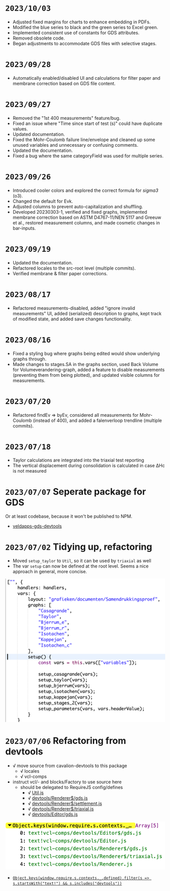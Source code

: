 

# `2023/10/03`

- Adjusted fixed margins for charts to enhance embedding in PDFs.
- Modified the blue series to black and the green series to Excel green.
- Implemented consistent use of constants for GDS attributes.
- Removed obsolete code.
- Began adjustments to accommodate GDS files with selective stages.

# `2023/09/28`

- Automatically enabled/disabled UI and calculations for filter paper and membrane correction based on GDS file content.

# `2023/09/27`

- Removed the "1st 400 measurements" feature/bug.
- Fixed an issue where "Time since start of test (s)" could have duplicate values.
- Updated documentation.
- Fixed the Mohr-Coulomb failure line/envelope and cleaned up some unused variables and unnecessary or confusing comments.
- Updated the documentation.
- Fixed a bug where the same categoryField was used for multiple series.

# `2023/09/26`

- Introduced cooler colors and explored the correct formula for _sigma3_ (o3).
- Changed the default for Evk.
- Adjusted columns to prevent auto-capitalization and shuffling.
- Developed 20230303-1, verified and fixed graphs, implemented membrane correction based on ASTM D4767-11/NEN 5117 and Greeuw et al., restored measurement columns, and made cosmetic changes in bar-inputs.

# `2023/09/19`

- Updated the documentation.
- Refactored locales to the src-root level (multiple commits).
- Verified membrane & filter paper corrections.

# `2023/08/17`

- Refactored measurements-disabled, added "ignore invalid measurements" UI, added (serialized) description to graphs, kept track of modified state, and added save changes functionality.

# `2023/08/16`

- Fixed a styling bug where graphs being edited would show underlying graphs through.
- Made changes to stages.SA in the graphs section, used Back Volume for Volumeverandering-graph, added a feature to disable measurements (preventing them from being plotted), and updated visible columns for measurements.

# `2023/07/20`

- Refactored findEv => byEv, considered all measurements for Mohr-Coulomb (instead of 400), and added a falenverloop trendline (multiple commits).

# `2023/07/18`

* Taylor calculations are integrated into the triaxial test reporting
* The vertical displacement during consolidation is calculated in case ∆Ηc is not measured

# `2023/07/07` Seperate package for GDS

Or at least codebase, because it won't be published to NPM.

* [veldapps-gds-devtools](/Workspaces/veldapps.com/:/)

# `2023/07/02` Tidying up, refactoring

* Moved `setup_taylor` to `Util`, so it can be used by `triaxial` as well
* The var `setup` can now be defined at the root level. Seems a nice approach in general, more concise.

![RYwSYP](https://raw.githubusercontent.com/relluf/screenshots/master/uPic/RYwSYP.png)

# `2023/07/06` Refactoring from devtools

* √ move source from cavalion-devtools to this package
	* √ locales
	* √ vcl-comps
* instruct vcl/- and blocks/Factory to use source here
	* should be delegated to RequireJS config/defines
		* √ [Util.js](src/:)
		* √ [devtools/Renderer$/gds.js](src/vcl-comps/:)
		* √ [devtools/Renderer$/settlement.js](src/vcl-comps/:)
		* √ [devtools/Renderer$/triaxial.js](src/vcl-comps/:)
		* √ [devtools/Editor/gds.js](src/vcl-comps/:)
	
![snm5ZX](https://raw.githubusercontent.com/relluf/screenshots/master/uPic/snm5ZX.png)

* [`Object.keys(window.require.s.contexts._.defined).filter(s => s.startsWith("text!") && s.includes("devtools"))`](`!`)